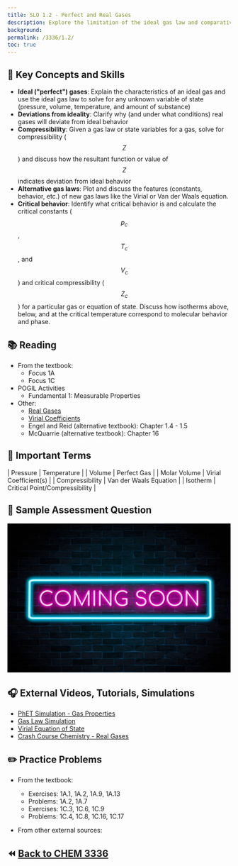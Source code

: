 ```yaml
---
title: SLO 1.2 - Perfect and Real Gases
description: Explore the limitation of the ideal gas law and comparative advantages and characteristics of more complex gas laws
background: 
permalink: /3336/1.2/
toc: true
---
```


## :key: Key Concepts and Skills 
* **Ideal ("perfect") gases**: Explain the characteristics of an ideal gas and use the ideal gas law to solve for any unknown variable of state (pressure, volume, temperature, and amount of substance)
* **Deviations from ideality**: Clarify why (and under what conditions) real gases will deviate from ideal behavior
* **Compressibility**: Given a gas law or state variables for a gas, solve for compressibility ($$Z$$) and discuss how the resultant function or value of $$Z$$ indicates deviation from ideal behavior
* **Alternative gas laws**: Plot and discuss the features (constants, behavior, etc.) of new gas laws like the Virial or Van der Waals equation. 
* **Critical behavior**: Identify what critical behavior is and calculate the critical constants ($$p_c$$, $$T_c$$, and $$V_c$$) and critical compressibility ($$Z_c$$) for a particular gas or equation of state. Discuss how isotherms above, below, and at the critical temperature correspond to molecular behavior and phase. 


## :books: Reading

* From the textbook:
    * Focus 1A
    * Focus 1C
* POGIL Activities
    * Fundamental 1: Measurable Properties
* Other:
    * <a href="https://www.chemguide.co.uk/physical/kt/realgases.html" target="_blank">Real Gases</a>
    * <a href="https://pubs.acs.org/doi/pdf/10.1021/ed076p671?src=recsys" target="_blank">Virial Coefficients</a>
    * Engel and Reid (alternative textbook): Chapter 1.4 - 1.5
    * McQuarrie (alternative textbook): Chapter 16


## :paperclip: Important Terms

|  Pressure  |      Temperature      |
|  Volume |    Perfect Gas    |
|   Molar Volume   |    Virial Coefficient(s)    |
| Compressibility |     Van der Waals Equation    |
|  Isotherm  |        Critical Point/Compressibility       |

## :memo: Sample Assessment Question
![Sample assessment questions for CHEM 3336 SLO 1.2](/assets/theme/images/coming_soon.jpg "3336 SLO 1.2")

## :headphones: External Videos, Tutorials, Simulations

* <a href="https://phet.colorado.edu/en/simulations/gas-properties" target="_blank">PhET Simulation - Gas Properties</a>
* <a href="https://www.sciencebysimulation.com/gassim/Simulator.aspx" target="_blank">Gas Law Simulation</a>
* <a href="https://www.youtube.com/watch?v=6OjmYnloSXU" target="_blank">Virial Equation of State</a>
* <a href="https://www.youtube.com/watch?v=GIPrsWuSkQc" target="_blank">Crash Course Chemistry - Real Gases</a>


## :pencil2: Practice Problems
* From the textbook:
    * Exercises: 1A.1, 1A.2, 1A.9, 1A.13
    * Problems: 1A.2, 1A.7
    * Exercises: 1C.3, 1C.6, 1C.9
    * Problems: 1C.4, 1C.8, 1C.16, 1C.17

* From other external sources: 


## :rewind: [Back to CHEM 3336](../)

